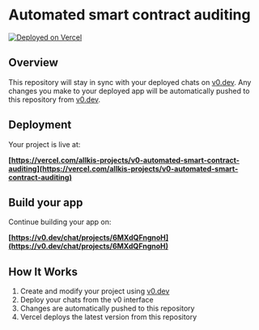 # Automated smart contract auditing



[![Deployed on Vercel](https://img.shields.io/badge/Deployed%20on-Vercel-black?style=for-the-badge&logo=vercel)](https://vercel.com/allkis-projects/v0-automated-smart-contract-auditing)


## Overview

This repository will stay in sync with your deployed chats on [v0.dev](https://v0.dev).
Any changes you make to your deployed app will be automatically pushed to this repository from [v0.dev](https://v0.dev).

## Deployment

Your project is live at:

**[https://vercel.com/allkis-projects/v0-automated-smart-contract-auditing](https://vercel.com/allkis-projects/v0-automated-smart-contract-auditing)**

## Build your app

Continue building your app on:

**[https://v0.dev/chat/projects/6MXdQFngnoH](https://v0.dev/chat/projects/6MXdQFngnoH)**

## How It Works

1. Create and modify your project using [v0.dev](https://v0.dev)
2. Deploy your chats from the v0 interface
3. Changes are automatically pushed to this repository
4. Vercel deploys the latest version from this repository
